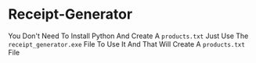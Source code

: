 # Receipt-Generator
 
You Don't Need To Install Python And Create A `products.txt`
Just Use The `receipt_generator.exe` File To Use It And That Will Create A `products.txt` File